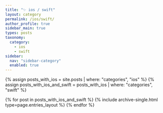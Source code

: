 ```yaml
---
title: "✨ ios / swift"
layout: category
permalink: /ios/swift/
author_profile: true
sidebar_main: true
types: posts
taxonomy:
  category:
    - ios
    - swift
sidebar:
  nav: "sidebar-category"
  enabled: true
---
```


{% assign posts_with_ios = site.posts | where: "categories", "ios" %}
{% assign posts_with_ios_and_swift = posts_with_ios | where: "categories", "swift" %}

{% for post in posts_with_ios_and_swift %}
  {% include archive-single.html type=page.entries_layout %}
{% endfor %}